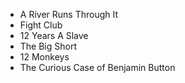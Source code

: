 - A River Runs Through It
- Fight Club
- 12 Years A Slave
- The Big Short
- 12 Monkeys
- The Curious Case of Benjamin Button
